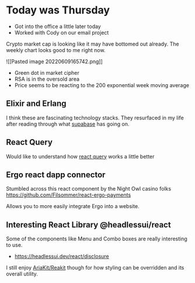 # Today was Thursday

- Got into the office a little later today
- Worked with Cody on our email project

Crypto market cap is looking like it may have bottomed out already.  The weekly chart looks good to me right now.

![[Pasted image 20220609165742.png]]

- Green dot in market cipher
- RSA is in the oversold area
- Price seems to be reacting to the 200 exponential week moving average

## Elixir and Erlang
I think these are fascinating technology stacks.  They resurfaced in my life after reading through what [supabase](https://supabase.com/docs/guides/hosting/overview) has going on.

## React Query
Would like to understand how [react query](https://react-query.tanstack.com/guides/queries) works a little better

## Ergo react dapp connector
Stumbled across this react component by the Night Owl casino folks
https://github.com/Filsommer/react-ergo-payments

Allows you to more easily integrate Ergo into a website.

## Interesting React Library @headlessui/react
Some of the components like Menu and Combo boxes are really interesting to use.
- https://headlessui.dev/react/disclosure

I still enjoy [AriaKit/Reakit](https://github.com/ariakit/ariakit) though for how styling can be overridden and its overall utility.

